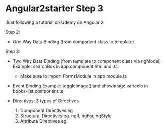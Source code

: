 # Angular2starter Step 3
Just following a tutorial on Udemy on Angular 2.

Step 2:
- One Way Data Binding (from component class to template)

Step 3:
- Two Way Data Binding (from template to component class via ngModel)
  Example: searchBox in app.component.htm and .ts.
  * Make sure to import FormsModule in app.module.ts
- Event Binding
  Example: toggleImage() and showImage variable in books-list.component.ts

- Directives:
  3 types of Directives
  1. Component Directives
     eg. <bs-app></bs-app>
  2. Structural Directives
     eg. ngIf, ngFor, ngStyle
  3. Attribute Directives
     eg. <p highlight></p>
